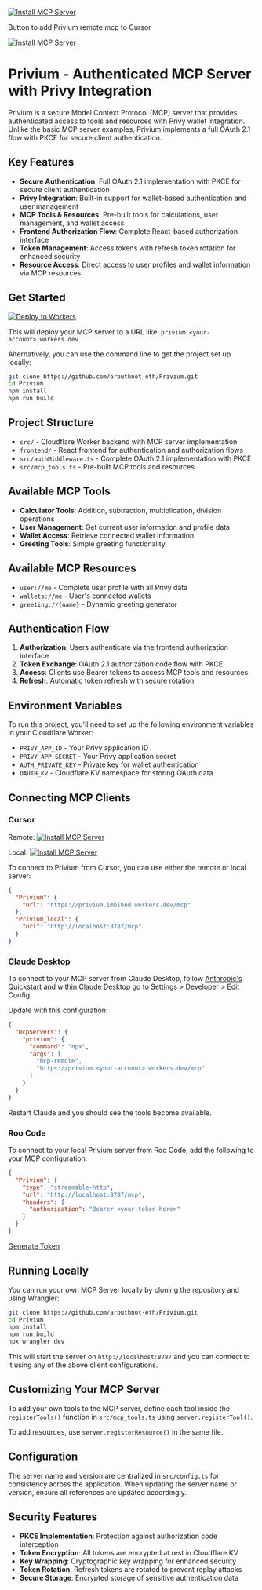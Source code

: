 [![Install MCP Server](https://cursor.com/deeplink/mcp-install-dark.svg)](https://cursor.com/install-mcp?name=Privium(local)&config=eyJ1cmwiOiJodHRwOi8vbG9jYWxob3N0Ojg3ODcvbWNwIn0%3D)


Button to add Privium remote mcp to Cursor

[![Install MCP Server](https://cursor.com/deeplink/mcp-install-dark.svg)](https://cursor.com/install-mcp?name=Privium&config=eyJ1cmwiOiJodHRwczovL3ByaXZpdW0uaW1iaWJlZC53b3JrZXJzLmRldi9tY3AifQ==)


# Privium - Authenticated MCP Server with Privy Integration

Privium is a secure Model Context Protocol (MCP) server that provides authenticated access to tools and resources with Privy wallet integration. Unlike the basic MCP server examples, Privium implements a full OAuth 2.1 flow with PKCE for secure client authentication.

## Key Features

- **Secure Authentication**: Full OAuth 2.1 implementation with PKCE for secure client authentication
- **Privy Integration**: Built-in support for wallet-based authentication and user management
- **MCP Tools & Resources**: Pre-built tools for calculations, user management, and wallet access
- **Frontend Authorization Flow**: Complete React-based authorization interface
- **Token Management**: Access tokens with refresh token rotation for enhanced security
- **Resource Access**: Direct access to user profiles and wallet information via MCP resources

## Get Started

[![Deploy to Workers](https://deploy.workers.cloudflare.com/button)](https://deploy.workers.cloudflare.com/?url=https://github.com/arbuthnot-eth/Privium)

This will deploy your MCP server to a URL like: `privium.<your-account>.workers.dev`

Alternatively, you can use the command line to get the project set up locally:
```bash
git clone https://github.com/arbuthnot-eth/Privium.git
cd Privium
npm install
npm run build
```

## Project Structure

- `src/` - Cloudflare Worker backend with MCP server implementation
- `frontend/` - React frontend for authentication and authorization flows
- `src/authMiddleware.ts` - Complete OAuth 2.1 implementation with PKCE
- `src/mcp_tools.ts` - Pre-built MCP tools and resources

## Available MCP Tools

- **Calculator Tools**: Addition, subtraction, multiplication, division operations
- **User Management**: Get current user information and profile data
- **Wallet Access**: Retrieve connected wallet information
- **Greeting Tools**: Simple greeting functionality

## Available MCP Resources

- `user://me` - Complete user profile with all Privy data
- `wallets://me` - User's connected wallets
- `greeting://{name}` - Dynamic greeting generator

## Authentication Flow

1. **Authorization**: Users authenticate via the frontend authorization interface
2. **Token Exchange**: OAuth 2.1 authorization code flow with PKCE
3. **Access**: Clients use Bearer tokens to access MCP tools and resources
4. **Refresh**: Automatic token refresh with secure rotation

## Environment Variables

To run this project, you'll need to set up the following environment variables in your Cloudflare Worker:

- `PRIVY_APP_ID` - Your Privy application ID
- `PRIVY_APP_SECRET` - Your Privy application secret
- `AUTH_PRIVATE_KEY` - Private key for wallet authentication
- `OAUTH_KV` - Cloudflare KV namespace for storing OAuth data

## Connecting MCP Clients

### Cursor

Remote: 
[![Install MCP Server](https://cursor.com/deeplink/mcp-install-dark.svg)](https://cursor.com/install-mcp?name=Privium&config=eyJ1cmwiOiJodHRwczovL3ByaXZpdW0uaW1iaWJlZC53b3JrZXJzLmRldi9tY3AifQ==)

Local:
[![Install MCP Server](https://cursor.com/deeplink/mcp-install-dark.svg)](https://cursor.com/install-mcp?name=Privium(local)&config=eyJ1cmwiOiJodHRwOi8vbG9jYWxob3N0Ojg3ODcvbWNwIn0%3D)

To connect to Privium from Cursor, you can use either the remote or local server:

```json
{
  "Privium": {
    "url": "https://privium.imbibed.workers.dev/mcp"
  },
  "Privium_local": {
    "url": "http://localhost:8787/mcp"
  }
}
```


### Claude Desktop

To connect to your MCP server from Claude Desktop, follow [Anthropic's Quickstart](https://modelcontextprotocol.io/quickstart/user) and within Claude Desktop go to Settings > Developer > Edit Config.

Update with this configuration:

```json
{
  "mcpServers": {
    "privium": {
      "command": "npx",
      "args": [
        "mcp-remote",
        "https://privium.<your-account>.workers.dev/mcp"
      ]
    }
  }
}
```

Restart Claude and you should see the tools become available.

### Roo Code

To connect to your local Privium server from Roo Code, add the following to your MCP configuration:

```json
{
  "Privium": {
    "type": "streamable-http",
    "url": "http://localhost:8787/mcp",
    "headers": {
      "authorization": "Bearer <your-token-here>"
    }
  }
}
```
[Generate Token](https://privium.imbibed.workers.dev)

## Running Locally

You can run your own MCP Server locally by cloning the repository and using Wrangler:

```bash
git clone https://github.com/arbuthnot-eth/Privium.git
cd Privium
npm install
npm run build
npx wrangler dev
```

This will start the server on `http://localhost:8787` and you can connect to it using any of the above client configurations.

## Customizing Your MCP Server

To add your own tools to the MCP server, define each tool inside the `registerTools()` function in `src/mcp_tools.ts` using `server.registerTool()`.

To add resources, use `server.registerResource()` in the same file.

## Configuration

The server name and version are centralized in `src/config.ts` for consistency across the application. When updating the server name or version, ensure all references are updated accordingly.

## Security Features

- **PKCE Implementation**: Protection against authorization code interception
- **Token Encryption**: All tokens are encrypted at rest in Cloudflare KV
- **Key Wrapping**: Cryptographic key wrapping for enhanced security
- **Token Rotation**: Refresh tokens are rotated to prevent replay attacks
- **Secure Storage**: Encrypted storage of sensitive authentication data

